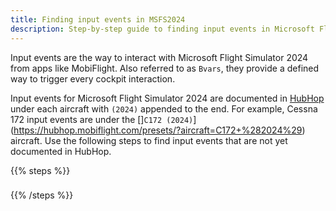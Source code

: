 ```yaml
---
title: Finding input events in MSFS2024
description: Step-by-step guide to finding input events in Microsoft Flight Simulator 2024 for use with MobiFlight.
---
```


Input events are the way to interact with Microsoft Flight Simulator 2024 from apps like MobiFlight. Also referred to as `Bvars`, they provide a defined way to trigger every cockpit interaction.

Input events for Microsoft Flight Simulator 2024 are documented in [HubHop](https://hubhop.mobiflight.com/) under each aircraft with `(2024)` appended to the end. For example, Cessna 172 input events are under the []`C172 (2024)`](https://hubhop.mobiflight.com/presets/?aircraft=C172+%282024%29) aircraft. Use the following steps to find input events that are not yet documented in HubHop.

{{% steps %}}

###

{{% /steps %}}
